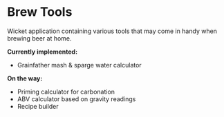 # Brew Tools

Wicket application containing various tools that may come in handy when brewing beer at home.

**Currently implemented:** 

- Grainfather mash & sparge water calculator

**On the way:**

- Priming calculator for carbonation
- ABV calculator based on gravity readings
- Recipe builder
